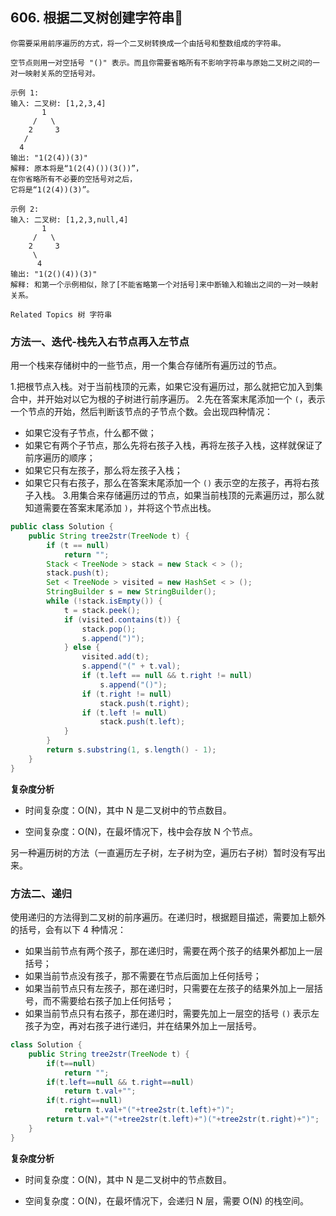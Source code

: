 ## 606. 根据二叉树创建字符串🍓  

```
你需要采用前序遍历的方式，将一个二叉树转换成一个由括号和整数组成的字符串。 

空节点则用一对空括号 "()" 表示。而且你需要省略所有不影响字符串与原始二叉树之间的一对一映射关系的空括号对。 

示例 1: 
输入: 二叉树: [1,2,3,4]
       1
     /   \
    2     3
   /    
  4     
输出: "1(2(4))(3)"
解释: 原本将是“1(2(4)())(3())”，
在你省略所有不必要的空括号对之后，
它将是“1(2(4))(3)”。

示例 2: 
输入: 二叉树: [1,2,3,null,4]
       1
     /   \
    2     3
     \  
      4 
输出: "1(2()(4))(3)"
解释: 和第一个示例相似，除了[不能省略第一个对括号]来中断输入和输出之间的一对一映射关系。

Related Topics 树 字符串 
```

### 方法一、迭代-栈先入右节点再入左节点


用一个栈来存储树中的一些节点，用一个集合存储所有遍历过的节点。

1.把根节点入栈。对于当前栈顶的元素，如果它没有遍历过，那么就把它加入到集合中，并开始对以它为根的子树进行前序遍历。
2.先在答案末尾添加一个 `(`，表示一个节点的开始，然后判断该节点的子节点个数。会出现四种情况：
* 如果它没有子节点，什么都不做；
* 如果它有两个子节点，那么先将右孩子入栈，再将左孩子入栈，这样就保证了前序遍历的顺序；
* 如果它只有左孩子，那么将左孩子入栈；
* 如果它只有右孩子，那么在答案末尾添加一个 `()` 表示空的左孩子，再将右孩子入栈。
3.用集合来存储遍历过的节点，如果当前栈顶的元素遍历过，那么就知道需要在答案末尾添加 `)`，并将这个节点出栈。

```java
public class Solution {
    public String tree2str(TreeNode t) {
        if (t == null)
            return "";
        Stack < TreeNode > stack = new Stack < > ();
        stack.push(t);
        Set < TreeNode > visited = new HashSet < > ();
        StringBuilder s = new StringBuilder();
        while (!stack.isEmpty()) {
            t = stack.peek();
            if (visited.contains(t)) {
                stack.pop();
                s.append(")");
            } else {
                visited.add(t);
                s.append("(" + t.val);
                if (t.left == null && t.right != null)
                    s.append("()");
                if (t.right != null)
                    stack.push(t.right);
                if (t.left != null)
                    stack.push(t.left);
            }
        }
        return s.substring(1, s.length() - 1);
    }
}
```

**复杂度分析**

* 时间复杂度：O(N)，其中 N 是二叉树中的节点数目。

* 空间复杂度：O(N)，在最坏情况下，栈中会存放 N 个节点。


另一种遍历树的方法（一直遍历左子树，左子树为空，遍历右子树）暂时没有写出来。

### 方法二、递归

使用递归的方法得到二叉树的前序遍历。在递归时，根据题目描述，需要加上额外的括号，会有以下 4 种情况：
* 如果当前节点有两个孩子，那在递归时，需要在两个孩子的结果外都加上一层括号；
* 如果当前节点没有孩子，那不需要在节点后面加上任何括号；
* 如果当前节点只有左孩子，那在递归时，只需要在左孩子的结果外加上一层括号，而不需要给右孩子加上任何括号；
* 如果当前节点只有右孩子，那在递归时，需要先加上一层空的括号 `()` 表示左孩子为空，再对右孩子进行递归，并在结果外加上一层括号。

```java
class Solution {
    public String tree2str(TreeNode t) {
        if(t==null)
            return "";
        if(t.left==null && t.right==null)
            return t.val+"";
        if(t.right==null)
            return t.val+"("+tree2str(t.left)+")";
        return t.val+"("+tree2str(t.left)+")("+tree2str(t.right)+")";
    }
}
```

**复杂度分析**

* 时间复杂度：O(N)，其中 N 是二叉树中的节点数目。

* 空间复杂度：O(N)，在最坏情况下，会递归 N 层，需要 O(N) 的栈空间。




















